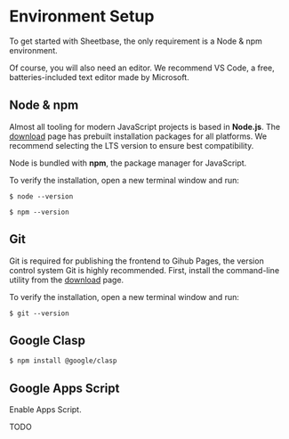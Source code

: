 # Environment Setup

To get started with Sheetbase, the only requirement is a Node & npm environment.

Of course, you will also need an editor. We recommend VS Code, a free, batteries-included text editor made by Microsoft.

## Node & npm

Almost all tooling for modern JavaScript projects is based in **Node.js**. The [download](https://nodejs.org/en/download/) page has prebuilt installation packages for all platforms. We recommend selecting the LTS version to ensure best compatibility.

Node is bundled with **npm**, the package manager for JavaScript.

To verify the installation, open a new terminal window and run:

`$ node --version`

`$ npm --version`

## Git

Git is required for publishing the frontend to Gihub Pages, the version control system Git is highly recommended. First, install the command-line utility from the [download](https://git-scm.com/downloads) page.

To verify the installation, open a new terminal window and run:

`$ git --version`

## Google Clasp

`$ npm install @google/clasp`

## Google Apps Script

Enable Apps Script.

TODO